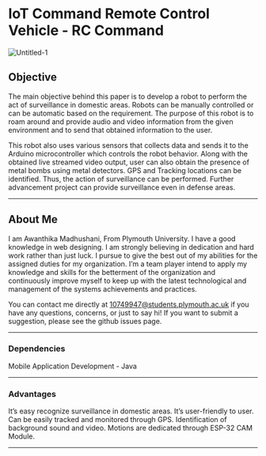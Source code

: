 # IoT Command Remote Control Vehicle - RC Command

![Untitled-1](https://user-images.githubusercontent.com/100335819/216804720-ff13d5bb-b31a-45d3-ae28-6a1046c5d8f7.png)

## Objective 
The main objective behind this paper is to develop a robot to perform the act of surveillance in domestic areas. Robots can be manually controlled or can be automatic based on the requirement. The purpose of this robot is to roam around and provide audio and video information from the given environment and to send that obtained information to the user.

This robot also uses various sensors that collects data and sends it to the Arduino microcontroller which controls the robot behavior. Along with the obtained live streamed video output, user can also obtain the presence of metal bombs using metal detectors. GPS and Tracking locations can be identified.
Thus, the action of surveillance can be performed. Further advancement project can provide surveillance even in defense areas.

---

## About Me

I am Awanthika Madhushani, From Plymouth University. I have a good knowledge in web designing. I am strongly believing in dedication and hard work rather than just luck. I pursue to give the best out of my abilities for the assigned duties for my organization. I’m a team player intend to apply my knowledge and skills for the betterment of the organization and continuously improve myself to keep up with the latest technological and management of the systems achievements and practices.

You can contact me directly at 10749947@students.plymouth.ac.uk if you have any questions, concerns, or just to say hi! If you want to submit a suggestion, please see the github issues page.

---

### Dependencies

Mobile  Application Development - Java


---

### Advantages

It’s easy recognize surveillance in domestic areas.
It’s user-friendly to user.
Can be easily tracked and monitored through GPS.
Identification of background sound and video.
Motions are dedicated through ESP-32 CAM Module.

---

